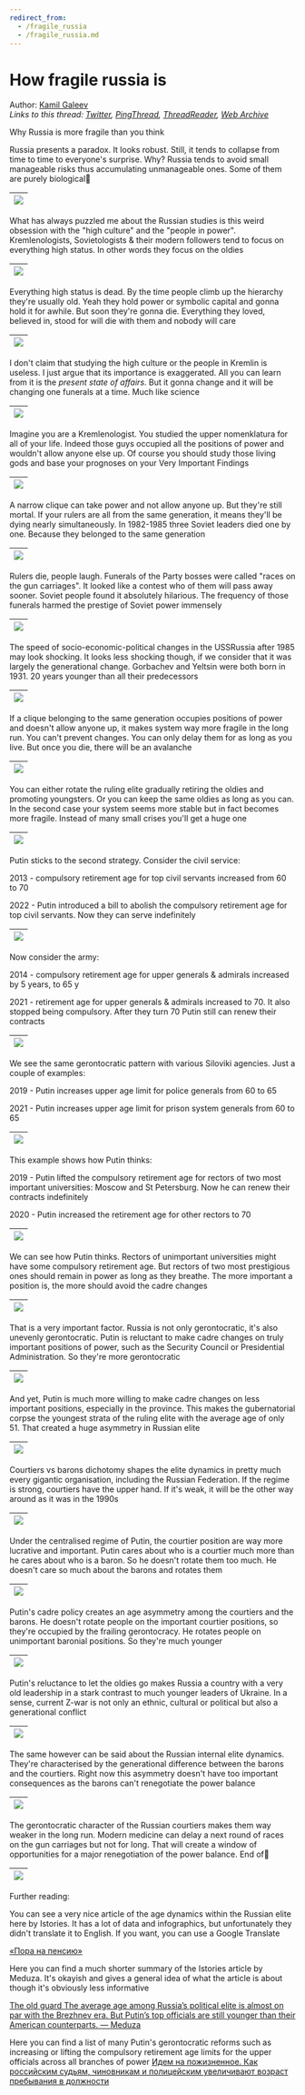 ```yaml
---
redirect_from:
  - /fragile_russia
  - /fragile_russia.md
---
```

# How fragile russia is

Author: [Kamil Galeev](https://twitter.com/kamilkazani)  
*Links to this thread: [Twitter](https://twitter.com/kamilkazani/status/1530639039383994372), [PingThread](https://pingthread.com/thread/1530639039383994372), [ThreadReader](https://threadreaderapp.com/thread/1530639039383994372.html), [Web Archive](https://web.archive.org/web/*/https://twitter.com/kamilkazani/status/1530639039383994372)*

Why Russia is more fragile than you think

Russia presents a paradox. It looks robust. Still, it tends to collapse from time to time to everyone's surprise. Why? Russia tends to avoid small manageable risks thus accumulating unmanageable ones. Some of them are purely biological🧵

| [![](https://pbs.twimg.com/media/FT3sGAtUYAEvDQF.jpg)](https://pbs.twimg.com/media/FT3sGAtUYAEvDQF.jpg) |
| :-: |

What has always puzzled me about the Russian studies is this weird obsession with the "high culture" and the "people in power". Kremlenologists, Sovietologists & their modern followers tend to focus on everything high status. In other words they focus on the oldies

| [![](https://pbs.twimg.com/media/FT3sGSZVIAASDh8.jpg)](https://pbs.twimg.com/media/FT3sGSZVIAASDh8.jpg) |
| :-: |

Everything high status is dead. By the time people climb up the hierarchy they're usually old. Yeah they hold power or symbolic capital and gonna hold it for awhile. But soon they're gonna die. Everything they loved, believed in, stood for will die with them and nobody will care

| [![](https://pbs.twimg.com/media/FT3sGqOUcAAkKJq.jpg)](https://pbs.twimg.com/media/FT3sGqOUcAAkKJq.jpg) |
| :-: |

I don't claim that studying the high culture or the people in Kremlin is useless. I just argue that its importance is exaggerated. All you can learn from it is the *present state of affairs*. But it gonna change and it will be changing one funerals at a time. Much like science

| [![](https://pbs.twimg.com/media/FT3sHEEUYAAtTTH.jpg)](https://pbs.twimg.com/media/FT3sHEEUYAAtTTH.jpg) |
| :-: |

Imagine you are a Kremlenologist. You studied the upper nomenklatura for all of your life. Indeed those guys occupied all the positions of power and wouldn't allow anyone else up. Of course you should study those living gods and base your prognoses on your Very Important Findings

| [![](https://pbs.twimg.com/media/FT3sHbhUcAAUv1j.jpg)](https://pbs.twimg.com/media/FT3sHbhUcAAUv1j.jpg) |
| :-: |

A narrow clique can take power and not allow anyone up. But they're still mortal. If your rulers are all from the same generation, it means they'll be dying nearly simultaneously. In 1982-1985 three Soviet leaders died one by one. Because they belonged to the same generation

| [![](https://pbs.twimg.com/media/FT3sHy9UUAAcW1d.jpg)](https://pbs.twimg.com/media/FT3sHy9UUAAcW1d.jpg) |
| :-: |

Rulers die, people laugh. Funerals of the Party bosses were called "races on the gun carriages". It looked like a contest who of them will pass away sooner. Soviet people found it absolutely hilarious. The frequency of those funerals harmed the prestige of Soviet power immensely

| [![](https://pbs.twimg.com/media/FT3sILzUEAIDKfJ.jpg)](https://pbs.twimg.com/media/FT3sILzUEAIDKfJ.jpg) |
| :-: |

The speed of socio-economic-political changes in the USSRussia after 1985 may look shocking. It looks less shocking though, if we consider that it was largely the generational change. Gorbachev and Yeltsin were both born in 1931. 20 years younger than all their predecessors

| [![](https://pbs.twimg.com/media/FT3sIjeVIAE4u8Z.jpg)](https://pbs.twimg.com/media/FT3sIjeVIAE4u8Z.jpg) |
| :-: |

If a clique belonging to the same generation occupies positions of power and doesn't allow anyone up, it makes system way more fragile in the long run. You can't prevent changes. You can only delay them for as long as you live. But once you die, there will be an avalanche

| [![](https://pbs.twimg.com/media/FT3sJBsUYAAkwME.jpg)](https://pbs.twimg.com/media/FT3sJBsUYAAkwME.jpg) |
| :-: |

You can either rotate the ruling elite gradually retiring the oldies and promoting youngsters. Or you can keep the same oldies as long as you can. In the second case your system seems more stable but in fact becomes more fragile. Instead of many small crises you'll get a huge one

| [![](https://pbs.twimg.com/media/FT3sJZLUYAEgYvD.jpg)](https://pbs.twimg.com/media/FT3sJZLUYAEgYvD.jpg) |
| :-: |

Putin sticks to the second strategy. Consider the civil service:

2013 - compulsory retirement age for top civil servants increased from 60 to 70

2022 - Putin introduced a bill to abolish the compulsory retirement age for top civil servants. Now they can serve indefinitely

| [![](https://pbs.twimg.com/media/FT3sJxhVsAAAjbK.jpg)](https://pbs.twimg.com/media/FT3sJxhVsAAAjbK.jpg) |
| :-: |

Now consider the army:

2014 - compulsory retirement age for upper generals & admirals increased by 5 years, to 65 y

2021 - retirement age for upper generals & admirals increased to 70. It also stopped being compulsory. After they turn 70 Putin still can renew their contracts

| [![](https://pbs.twimg.com/media/FT3sKOlUUAECiuE.jpg)](https://pbs.twimg.com/media/FT3sKOlUUAECiuE.jpg) |
| :-: |

We see the same gerontocratic pattern with various Siloviki agencies. Just a couple of examples:

2019 - Putin increases upper age limit for police generals from 60 to 65

2021 - Putin increases upper age limit for prison system generals from 60 to 65

| [![](https://pbs.twimg.com/media/FT3sKrIUEAApPT6.jpg)](https://pbs.twimg.com/media/FT3sKrIUEAApPT6.jpg) |
| :-: |

This example shows how Putin thinks:

2019 - Putin lifted the compulsory retirement age for rectors of two most important universities: Moscow and St Petersburg. Now he can renew their contracts indefinitely

2020 - Putin increased the retirement age for other rectors to 70

| [![](https://pbs.twimg.com/media/FT3sLIQUEAAsYQj.jpg)](https://pbs.twimg.com/media/FT3sLIQUEAAsYQj.jpg) |
| :-: |

We can see how Putin thinks. Rectors of unimportant universities might have some compulsory retirement age. But rectors of two most prestigious ones should remain in power as long as they breathe. The more important a position is, the more should avoid the cadre changes

| [![](https://pbs.twimg.com/media/FT3sLmZUAAAQW_1.jpg)](https://pbs.twimg.com/media/FT3sLmZUAAAQW_1.jpg) |
| :-: |

That is a very important factor. Russia is not only gerontocratic, it's also unevenly gerontocratic. Putin is reluctant to make cadre changes on truly important positions of power, such as the Security Council or Presidential Administration. So they're more gerontocratic

| [![](https://pbs.twimg.com/media/FT3sMkuVUAABmRl.jpg)](https://pbs.twimg.com/media/FT3sMkuVUAABmRl.jpg) |
| :-: |

And yet, Putin is much more willing to make cadre changes on less important positions, especially in the province. This makes the gubernatorial corpse the youngest strata of the ruling elite with the average age of only 51. That created a huge asymmetry in Russian elite

| [![](https://pbs.twimg.com/media/FT3sM6DVEAAdNBu.jpg)](https://pbs.twimg.com/media/FT3sM6DVEAAdNBu.jpg) |
| :-: |

Courtiers vs barons dichotomy shapes the elite dynamics in pretty much every gigantic organisation, including the Russian Federation. If the regime is strong, courtiers have the upper hand. If it's weak, it will be the other way around as it was in the 1990s

| [![](https://pbs.twimg.com/media/FT3sNTIVEAI4Wo7.jpg)](https://pbs.twimg.com/media/FT3sNTIVEAI4Wo7.jpg) |
| :-: |

Under the centralised regime of Putin, the courtier position are way more lucrative and important. Putin cares about who is a courtier much more than he cares about who is a baron. So he doesn't rotate them too much. He doesn't care so much about the barons and rotates them

| [![](https://pbs.twimg.com/media/FT3sNtYUsAEzCiH.jpg)](https://pbs.twimg.com/media/FT3sNtYUsAEzCiH.jpg) |
| :-: |

Putin's cadre policy creates an age asymmetry among the courtiers and the barons. He doesn't rotate people on the important courtier positions, so they're occupied by the frailing gerontocracy. He rotates people on unimportant baronial positions. So they're much younger

| [![](https://pbs.twimg.com/media/FT3sOG2VIAAUleZ.jpg)](https://pbs.twimg.com/media/FT3sOG2VIAAUleZ.jpg) |
| :-: |

Putin's reluctance to let the oldies go makes Russia a country with a very old leadership in a stark contrast to much younger leaders of Ukraine. In a sense, current Z-war is not only an ethnic, cultural or political but also a generational conflict

| [![](https://pbs.twimg.com/media/FT3sOc9UUAAkRLa.jpg)](https://pbs.twimg.com/media/FT3sOc9UUAAkRLa.jpg) |
| :-: |

The same however can be said about the Russian internal elite dynamics. They're characterised by the generational difference between the barons and the courtiers. Right now this asymmetry doesn't have too important consequences as the barons can't renegotiate the power balance

| [![](https://pbs.twimg.com/media/FT3sO1UVsAAD5aZ.jpg)](https://pbs.twimg.com/media/FT3sO1UVsAAD5aZ.jpg) |
| :-: |

The gerontocratic character of the Russian courtiers makes them way weaker in the long run. Modern medicine can delay a next round of races on the gun carriages but not for long. That will create a window of opportunities for a major renegotiation of the power balance. End of🧵

| [![](https://pbs.twimg.com/media/FT3sPoCVsAAJrWa.jpg)](https://pbs.twimg.com/media/FT3sPoCVsAAJrWa.jpg) |
| :-: |

Further reading:

You can see a very nice article of the age dynamics within the Russian elite here by Istories. It has a lot of data and infographics, but unfortunately they didn't translate it to English. If you want, you can use a Google Translate

[«Пора на пенсию»](https://istories.media/investigations/2022/01/31/pora-na-pensiyu/)

Here you can find a much shorter summary of the Istories article by Meduza. It's okayish and gives a general idea of what the article is about though it's obviously less informative

[The old guard The average age among Russia’s political elite is almost on par with the Brezhnev era. But Putin’s top officials are still younger than their American counterparts. — Meduza](https://meduza.io/en/feature/2022/01/31/the-old-guard)

Here you can find a list of many Putin's gerontocratic reforms such as increasing or lifting the compulsory retirement age limits for the upper officials across all branches of power [Идем на пожизненное. Как российским судьям, чиновникам и полицейским увеличивают возраст пребывания в должности](https://mbk-news.appspot.com/suzhet/idem-na-pozhiznennoe/)
